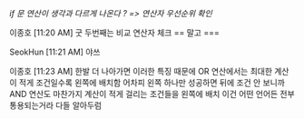 *if 문 연산이 생각과 다르게 나온다 ?  => 연산자 우선순위 확인*

이종호 [11:20 AM]
굿
두번째는 비교 연산자 체크
== 말고 ===

SeokHun [11:21 AM]
야쓰

이종호 [11:23 AM]
한발 더 나아가면
이러한 특징 때문에
OR 연산에서는 최대한 계산이 적게 조건일수록 왼쪽에 배치함
어차피 왼쪽 하나만 성공하면 뒤에 조건 안 보니까
AND 연산도 마찬가지
계산이 적게 걸리는 조건들을 왼쪽에 배치
이건 어떤 언어든 전부 통용되는거라 다들 알아두럼